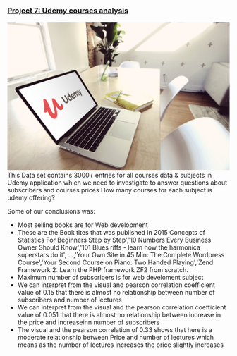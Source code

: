 ### [Project 7: Udemy courses analysis](https://github.com/Aellawah/Udemy-Dataset/blob/main/Udemy.ipynb)
![](udemy_erfahrung.jpg)
This Data set contains 3000+ entries for all courses data & subjects in Udemy application which we need to investigate to answer questions about subscribers and courses prices
How many courses for each subject is udemy offering?

Some of our conclusions was:

* Most selling books are for Web development
* These are the Book tites that was published in 2015 Concepts of Statistics For Beginners Step by Step','10 Numbers Every Business Owner Should Know','101 Blues riffs - learn how the harmonica superstars do it', ...,'Your Own Site in 45 Min: The Complete Wordpress Course','Your Second Course on Piano: Two Handed Playing','Zend Framework 2: Learn the PHP framework ZF2 from scratch.
* Maximum number of subscribers is for web develoment subject
* We can interpret from the visual and pearson correlation coefficient value of 0.15 that there is almost no relationship between number of subscribers and number of lectures
* We can interpret from the visual and the pearson correlation coefficient value of 0.051 that there is almost no relationship between increase in the price and increaseinn number of subscribers
* The visual and the pearson correlation of 0.33 shows that here is a moderate relationship between Price and number of lectures which means as the number of lectures increases the price slightly increases
